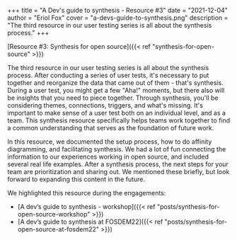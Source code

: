 +++
title = "A Dev's guide to synthesis - Resource #3"
date = "2021-12-04"
author = "Eriol Fox"
cover = "a-devs-guide-to-synthesis.png"
description = "The third resource in our user testing series is all about the synthesis process."
+++

[Resource #3: Synthesis for open source]({{< ref "synthesis-for-open-source" >}})

The third resource in our user testing series is all about the synthesis process. After conducting a series of user tests, it's necessary to put together and reorganize the data that came out of them - that's synthesis. During a user test, you might get a few "Aha!" moments, but there also will be insights that you need to piece together. Through synthesis, you'll be considering themes, connections, triggers, and what's missing. It's important to make sense of a user test both on an individual level, and as a team. This synthesis resource specifically helps teams work together to find a common understanding that serves as the foundation of future work. 

In this resource, we documented the setup process, how to do affinity diagramming, and facilitating synthesis. We had a lot of fun connecting the information to our experiences working in open source, and included several real life examples. After a synthesis process, the next steps for your team are prioritization and sharing out. We mentioned these briefly, but look forward to expanding this content in the future. 

We highlighted this resource during the engagements: 
- [A dev’s guide to synthesis - workshop]({{< ref "posts/synthesis-for-open-source-workshop" >}})
- [A dev’s guide to synthesis at FOSDEM22]({{< ref "posts/synthesis-for-open-source-at-fosdem22" >}})
